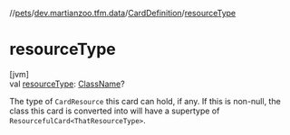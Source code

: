 //[pets](../../../index.md)/[dev.martianzoo.tfm.data](../index.md)/[CardDefinition](index.md)/[resourceType](resource-type.md)

# resourceType

[jvm]\
val [resourceType](resource-type.md): [ClassName](../../dev.martianzoo.tfm.pets.ast/-class-name/index.md)?

The type of `CardResource` this card can hold, if any. If this is non-null, the class this card is converted into will have a supertype of `ResourcefulCard<ThatResourceType>`.
